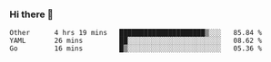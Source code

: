### Hi there 👋

<!--
**yeya24/yeya24** is a ✨ _special_ ✨ repository because its `README.md` (this file) appears on your GitHub profile.

Here are some ideas to get you started:

- 🔭 I’m currently working on ...
- 🌱 I’m currently learning ...
- 👯 I’m looking to collaborate on ...
- 🤔 I’m looking for help with ...
- 💬 Ask me about ...
- 📫 How to reach me: ...
- 😄 Pronouns: ...
- ⚡ Fun fact: ...
-->

<!--START_SECTION:waka-->
```text
Other      4 hrs 19 mins   █████████████████████▒░░░   85.84 % 
YAML       26 mins         ██░░░░░░░░░░░░░░░░░░░░░░░   08.62 % 
Go         16 mins         █▒░░░░░░░░░░░░░░░░░░░░░░░   05.36 % 
```
<!--END_SECTION:waka-->
